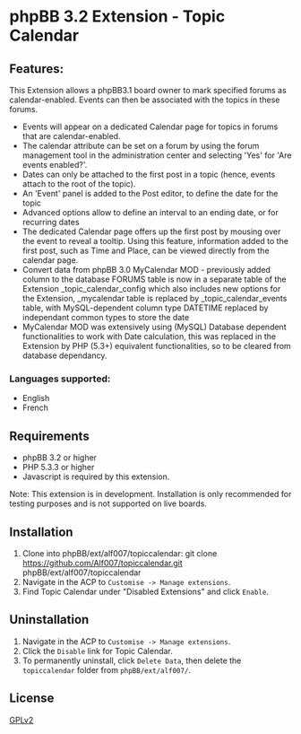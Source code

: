 # phpBB 3.2 Extension - Topic Calendar

## Features:
This Extension allows a phpBB3.1 board owner to mark specified forums as calendar-enabled. Events can then be associated with the topics in these forums.
* Events will appear on a dedicated Calendar page for topics in forums that are calendar-enabled.
* The calendar attribute can be set on a forum by using the forum management tool in the administration center and selecting 'Yes' for 'Are events enabled?'.
* Dates can only be attached to the first post in a topic (hence, events attach to the root of the topic).
* An 'Event' panel is added to the Post editor, to define the date for the topic
* Advanced options allow to define an interval to an ending date, or for recurring dates
* The dedicated Calendar page offers up the first post by mousing over the event to reveal a tooltip. Using this feature, information added to the first post, such as Time and Place, can be viewed directly from the calendar page.
* Convert data from phpBB 3.0 MyCalendar MOD - previously added column to the database FORUMS table is now in a separate table of the Extension _topic_calendar_config which also includes new options for the Extension, _mycalendar table is replaced by _topic_calendar_events table, with MySQL-dependent column type DATETIME replaced by independant common types to store the date
* MyCalendar MOD was extensively using (MySQL) Database dependent functionalities to work with Date calculation, this was replaced in the Extension by PHP (5.3+) equivalent functionalities, so to be cleared from database dependancy.

### Languages supported:
* English
* French

## Requirements
* phpBB 3.2 or higher
* PHP 5.3.3 or higher
* Javascript is required by this extension.

Note: This extension is in development. Installation is only recommended for testing purposes and is not supported on live boards. 

## Installation
1. Clone into phpBB/ext/alf007/topiccalendar:
   git clone https://github.com/Alf007/topiccalendar.git phpBB/ext/alf007/topiccalendar
2. Navigate in the ACP to `Customise -> Manage extensions`.
3. Find Topic Calendar under "Disabled Extensions" and click `Enable`.

## Uninstallation
1. Navigate in the ACP to `Customise -> Manage extensions`.
2. Click the `Disable` link for Topic Calendar.
3. To permanently uninstall, click `Delete Data`, then delete the `topiccalendar` folder from `phpBB/ext/alf007/`.


## License

[GPLv2](license.txt)
